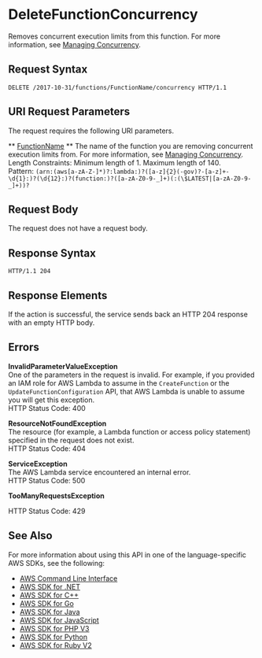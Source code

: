 # DeleteFunctionConcurrency<a name="API_DeleteFunctionConcurrency"></a>

Removes concurrent execution limits from this function\. For more information, see [Managing Concurrency](concurrent-executions.md)\.

## Request Syntax<a name="API_DeleteFunctionConcurrency_RequestSyntax"></a>

```
DELETE /2017-10-31/functions/FunctionName/concurrency HTTP/1.1
```

## URI Request Parameters<a name="API_DeleteFunctionConcurrency_RequestParameters"></a>

The request requires the following URI parameters\.

 ** [FunctionName](#API_DeleteFunctionConcurrency_RequestSyntax) **   <a name="SSS-DeleteFunctionConcurrency-request-FunctionName"></a>
The name of the function you are removing concurrent execution limits from\. For more information, see [Managing Concurrency](concurrent-executions.md)\.  
Length Constraints: Minimum length of 1\. Maximum length of 140\.  
Pattern: `(arn:(aws[a-zA-Z-]*)?:lambda:)?([a-z]{2}(-gov)?-[a-z]+-\d{1}:)?(\d{12}:)?(function:)?([a-zA-Z0-9-_]+)(:(\$LATEST|[a-zA-Z0-9-_]+))?` 

## Request Body<a name="API_DeleteFunctionConcurrency_RequestBody"></a>

The request does not have a request body\.

## Response Syntax<a name="API_DeleteFunctionConcurrency_ResponseSyntax"></a>

```
HTTP/1.1 204
```

## Response Elements<a name="API_DeleteFunctionConcurrency_ResponseElements"></a>

If the action is successful, the service sends back an HTTP 204 response with an empty HTTP body\.

## Errors<a name="API_DeleteFunctionConcurrency_Errors"></a>

 **InvalidParameterValueException**   
One of the parameters in the request is invalid\. For example, if you provided an IAM role for AWS Lambda to assume in the `CreateFunction` or the `UpdateFunctionConfiguration` API, that AWS Lambda is unable to assume you will get this exception\.  
HTTP Status Code: 400

 **ResourceNotFoundException**   
The resource \(for example, a Lambda function or access policy statement\) specified in the request does not exist\.  
HTTP Status Code: 404

 **ServiceException**   
The AWS Lambda service encountered an internal error\.  
HTTP Status Code: 500

 **TooManyRequestsException**   
   
HTTP Status Code: 429

## See Also<a name="API_DeleteFunctionConcurrency_SeeAlso"></a>

For more information about using this API in one of the language\-specific AWS SDKs, see the following:
+  [AWS Command Line Interface](https://docs.aws.amazon.com/goto/aws-cli/lambda-2015-03-31/DeleteFunctionConcurrency) 
+  [AWS SDK for \.NET](https://docs.aws.amazon.com/goto/DotNetSDKV3/lambda-2015-03-31/DeleteFunctionConcurrency) 
+  [AWS SDK for C\+\+](https://docs.aws.amazon.com/goto/SdkForCpp/lambda-2015-03-31/DeleteFunctionConcurrency) 
+  [AWS SDK for Go](https://docs.aws.amazon.com/goto/SdkForGoV1/lambda-2015-03-31/DeleteFunctionConcurrency) 
+  [AWS SDK for Java](https://docs.aws.amazon.com/goto/SdkForJava/lambda-2015-03-31/DeleteFunctionConcurrency) 
+  [AWS SDK for JavaScript](https://docs.aws.amazon.com/goto/AWSJavaScriptSDK/lambda-2015-03-31/DeleteFunctionConcurrency) 
+  [AWS SDK for PHP V3](https://docs.aws.amazon.com/goto/SdkForPHPV3/lambda-2015-03-31/DeleteFunctionConcurrency) 
+  [AWS SDK for Python](https://docs.aws.amazon.com/goto/boto3/lambda-2015-03-31/DeleteFunctionConcurrency) 
+  [AWS SDK for Ruby V2](https://docs.aws.amazon.com/goto/SdkForRubyV2/lambda-2015-03-31/DeleteFunctionConcurrency) 